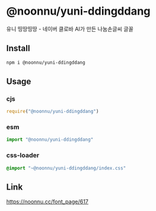 # @noonnu/yuni-ddingddang
유니 띵땅띵땅 - 네이버 클로바 AI가 만든 나눔손글씨 글꼴

## Install
```sh
npm i @noonnu/yuni-ddingddang
```
## Usage
### cjs
```js
require("@noonnu/yuni-ddingddang")
```
### esm
```js
import "@noonnu/yuni-ddingddang"
```
### css-loader
```css
@import "~@noonnu/yuni-ddingddang/index.css"
```

## Link
https://noonnu.cc/font_page/617